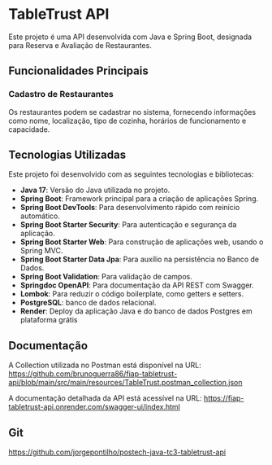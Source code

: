# TableTrust API

Este projeto é uma API desenvolvida com Java e Spring Boot, designada para Reserva e Avaliação de Restaurantes.

## Funcionalidades Principais

### Cadastro de Restaurantes
Os restaurantes podem se cadastrar no sistema, fornecendo informações como nome, localização, tipo de cozinha, horários de funcionamento e capacidade.

## Tecnologias Utilizadas

Este projeto foi desenvolvido com as seguintes tecnologias e bibliotecas:

- **Java 17**: Versão do Java utilizada no projeto.
- **Spring Boot**: Framework principal para a criação de aplicações Spring.
- **Spring Boot DevTools**: Para desenvolvimento rápido com reinício automático.
- **Spring Boot Starter Security**: Para autenticação e segurança da aplicação.
- **Spring Boot Starter Web**: Para construção de aplicações web, usando o Spring MVC.
- **Spring Boot Starter Data Jpa**: Para auxílio na persistência no Banco de Dados.
- **Spring Boot Validation**: Para validação de campos.
- **Springdoc OpenAPI**: Para documentação da API REST com Swagger.
- **Lombok**: Para reduzir o código boilerplate, como getters e setters.
- **PostgreSQL**: banco de dados relacional.
- **Render**: Deploy da aplicação Java e do banco de dados Postgres em plataforma grátis



## Documentação
A Collection utilizada no Postman está disponível na URL:
https://github.com/brunoguerra86/fiap-tabletrust-api/blob/main/src/main/resources/TableTrust.postman_collection.json

A documentação detalhada da API está acessível na URL:
https://fiap-tabletrust-api.onrender.com/swagger-ui/index.html


## Git
https://github.com/jorgepontilho/postech-java-tc3-tabletrust-api
